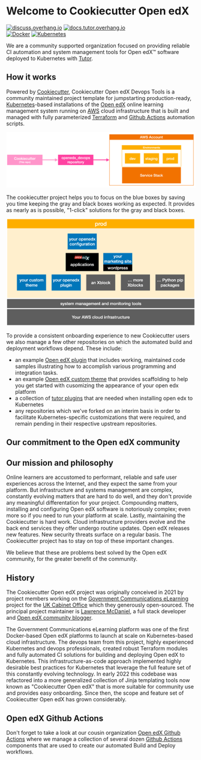 # Welcome to Cookiecutter Open edX

[![discuss.overhang.io](https://img.shields.io/static/v1?logo=discourse&label=Forums&style=flat-square&color=ff0080&message=discuss.overhang.io)](https://discuss.overhang.io)
[![docs.tutor.overhang.io](https://img.shields.io/static/v1?logo=readthedocs&label=Documentation&style=flat-square&color=blue&message=docs.tutor.overhang.io)](https://docs.tutor.overhang.io)<br/>
[![Docker](https://img.shields.io/badge/docker-%230db7ed.svg?style=for-the-badge&logo=docker&logoColor=white)](https://www.docker.com/)
[![Kubernetes](https://img.shields.io/badge/kubernetes-%23326ce5.svg?style=for-the-badge&logo=kubernetes&logoColor=white)](https://kubernetes.io/)

We are a community supported organization focused on providing reliable CI automation and system management tools for Open edX:tm: software deployed to Kubernetes with [Tutor](https://docs.tutor.overhang.io/).

## How it works

Powered by [Cookiecutter](https://github.com/cookiecutter/cookiecutter), Cookiecutter Open edX Devops Tools is a community maintained project template for jumpstarting production-ready, [Kubernetes](https://kubernetes.io/)-based installations of the [Open edX](https://openedx.org/) online learning management system running on [AWS](https://aws.amazon.com/) cloud infrastructure that is built and managed with fully parameterized [Terraform](https://www.terraform.io/) and [Github Actions](https://docs.github.com/en/actions) automation scripts.

![Cookiecutter workflow](https://github.com/cookiecutter-openedx/.github/blob/main/doc/cookiecutter-workflow.png)

The cookiecutter project helps you to focus on the blue boxes by saving you time keeping the gray and black boxes working as expected. It provides as nearly as is possible, "1-click" solutions for the gray and black boxes.

![Open edX environment](https://github.com/cookiecutter-openedx/.github/blob/main/doc/openedx-use-case.png)

To provide a consistent onboarding experience to new Cookiecutter users we also manage a few other repositories on which the automated build and deployment workflows depend. These include:

- an example [Open edX plugin](https://github.com/cookiecutter-openedx/openedx-plugin-example) that includes working, maintained code samples illustrating how to accomplish various programming and integration tasks.
- an example [Open edX custom theme](https://github.com/cookiecutter-openedx/openedx-theme-example) that provides scaffolding to help you get started with cusomizing the appearance of your open edx platform
- a collection of [tutor plugins](https://docs.tutor.overhang.io/tutorials/plugin.html) that are needed when installing open edx to Kubernetes
- any repositories which we've forked on an interim basis in order to facilitate Kubernetes-specific customizations that were required, and remain pending in their respective upstream repositories.

## Our commitment to the Open edX community

## Our mission and philosophy

Online learners are accustomed to performant, reliable and safe user experiences across the Internet, and they expect the same from your platform. But infrastructure and systems management are complex, constantly evolving matters that are hard to do well, and they don't provide any meaningful differentation for your project. Compounding matters, installing and configuring Open edX software is notoriously complex; even more so if you need to run your platform at scale. Lastly, maintaining the Cookiecutter is hard work. Cloud infrastructure providers evolve and the back end services they offer undergo routine updates. Open edX releases new features. New security threats surface on a regular basis. The Cookiecutter project has to stay on top of these important changes.

We believe that these are problems best solved by the Open edX community, for the greater benefit of the community.

## History

The Cookiecutter Open edX project was originally conceived in 2021 by project members working on the [Government Communications eLearning](https://staging.global-communications-academy.com/) project for the [UK Cabinet Office](https://www.gov.uk/government/organisations/cabinet-office) which they generously open-sourced. The principal project maintainer is [Lawrence McDaniel](https://lawrencemcdaniel.com/), a full stack developer and [Open edX community blogger](https://blog.lawrencemcdaniel.com/).

The Government Communications eLearning platform was one of the first Docker-based Open edX platforms to launch at scale on Kubernetes-based cloud infrastructure. The devops team from this project, highly experienced Kubernetes and devops professionals, created robust Terraform modules and fully automated CI solutions for building and deploying Open edX to Kubernetes. This infrastructure-as-code approach implemented highly desirable best practices for Kubernetes that leverage the full feature set of this constantly evolving technology. In early 2022 this codebase was refactored into a more generalized collection of Jinja templating tools now known as "Cookiecutter Open edX" that is more suitable for community use and provides easy onboarding. Since then, the scope and feature set of Cookiecutter Open edX has grown considerably.

## Open edX Github Actions

Don't forget to take a look at our cousin organization [Open edX Github Actions](https://github.com/openedx-actions) where we manage a collection of several dozen [Github Actions](https://github.com/features/actions) components that are used to create our automated Build and Deploy workflows.

